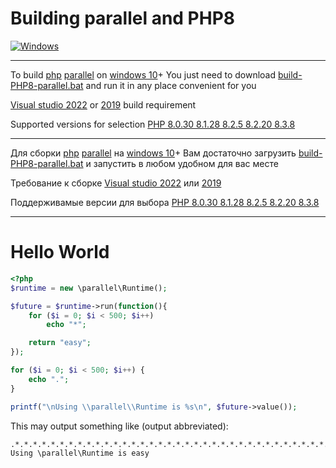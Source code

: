 Building parallel and PHP8
========
[![Windows](https://github.com/krakjoe/parallel/actions/workflows/windows.yml/badge.svg)](https://github.com/krakjoe/parallel/actions/workflows/windows.yml)

--------------------------------------------------------------------
To build [php](https://github.com/php/php-src) [parallel](https://github.com/krakjoe/parallel) on [windows 10](https://www.microsoft.com/ru-ru/software-download/windows10)+
You just need to download [build-PHP8-parallel.bat](https://github.com/testAccountDeltas/build-PHP8-parallel/blob/main/build-PHP8-parallel.bat) and run it in any place convenient for you

[Visual studio 2022](https://visualstudio.microsoft.com/ru/vs/community/) or [2019](https://learn.microsoft.com/ru-ru/visualstudio/releases/2019/redistribution#--download) build requirement

Supported versions for selection [PHP 8.0.30 8.1.28 8.2.5 8.2.20 8.3.8](https://windows.php.net/downloads/releases/archives/)

--------------------------------------------------------------------

Для сборки [php](https://github.com/php/php-src) [parallel](https://github.com/krakjoe/parallel) на [windows 10](https://www.microsoft.com/ru-ru/software-download/windows10)+
Вам достаточно загрузить [build-PHP8-parallel.bat](https://github.com/testAccountDeltas/build-PHP8-parallel/blob/main/build-PHP8-parallel.bat) и запустить в любом удобном для вас месте

Требование к сборке [Visual studio 2022](https://visualstudio.microsoft.com/ru/vs/community/) или [2019](https://learn.microsoft.com/ru-ru/visualstudio/releases/2019/redistribution#--download)

Поддерживамые версии для выбора [PHP 8.0.30 8.1.28 8.2.5 8.2.20 8.3.8](https://windows.php.net/downloads/releases/archives/)


--------------------------------------------------------------------


Hello World
===========

```php
<?php
$runtime = new \parallel\Runtime();

$future = $runtime->run(function(){
    for ($i = 0; $i < 500; $i++)
        echo "*";

    return "easy";
});

for ($i = 0; $i < 500; $i++) {
    echo ".";
}

printf("\nUsing \\parallel\\Runtime is %s\n", $future->value());
```

This may output something like (output abbreviated):

```
.*.*.*.*.*.*.*.*.*.*.*.*.*.*.*.*.*.*.*.*.*.*.*.*.*.*.*.*.*.*.*.*.*.*.*.*.*.*.*.*.*.*.*.*.*.*.*.*.*.*.*.*.*
Using \parallel\Runtime is easy
```
